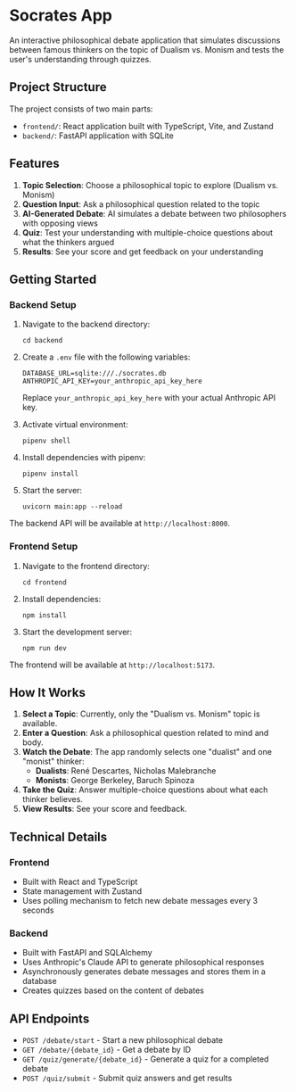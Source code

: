 # Socrates App

An interactive philosophical debate application that simulates discussions between famous thinkers on the topic of Dualism vs. Monism and tests the user's understanding through quizzes.

## Project Structure

The project consists of two main parts:

- `frontend/`: React application built with TypeScript, Vite, and Zustand
- `backend/`: FastAPI application with SQLite

## Features

1. **Topic Selection**: Choose a philosophical topic to explore (Dualism vs. Monism)
2. **Question Input**: Ask a philosophical question related to the topic
3. **AI-Generated Debate**: AI simulates a debate between two philosophers with opposing views
4. **Quiz**: Test your understanding with multiple-choice questions about what the thinkers argued
5. **Results**: See your score and get feedback on your understanding

## Getting Started

### Backend Setup

1. Navigate to the backend directory:
   ```
   cd backend
   ```

2. Create a `.env` file with the following variables:
   ```
   DATABASE_URL=sqlite:///./socrates.db
   ANTHROPIC_API_KEY=your_anthropic_api_key_here
   ```
   
   Replace `your_anthropic_api_key_here` with your actual Anthropic API key.

3. Activate virtual environment:
   ```
   pipenv shell
   ```

4. Install dependencies with pipenv:
   ```
   pipenv install
   ```

5. Start the server:
   ```
   uvicorn main:app --reload
   ```

The backend API will be available at `http://localhost:8000`.

### Frontend Setup

1. Navigate to the frontend directory:
   ```
   cd frontend
   ```

2. Install dependencies:
   ```
   npm install
   ```

3. Start the development server:
   ```
   npm run dev
   ```

The frontend will be available at `http://localhost:5173`.

## How It Works

1. **Select a Topic**: Currently, only the "Dualism vs. Monism" topic is available.
2. **Enter a Question**: Ask a philosophical question related to mind and body.
3. **Watch the Debate**: The app randomly selects one "dualist" and one "monist" thinker:
   - **Dualists**: René Descartes, Nicholas Malebranche
   - **Monists**: George Berkeley, Baruch Spinoza
4. **Take the Quiz**: Answer multiple-choice questions about what each thinker believes.
5. **View Results**: See your score and feedback.

## Technical Details

### Frontend

- Built with React and TypeScript
- State management with Zustand
- Uses polling mechanism to fetch new debate messages every 3 seconds

### Backend

- Built with FastAPI and SQLAlchemy
- Uses Anthropic's Claude API to generate philosophical responses
- Asynchronously generates debate messages and stores them in a database
- Creates quizzes based on the content of debates

## API Endpoints

- `POST /debate/start` - Start a new philosophical debate
- `GET /debate/{debate_id}` - Get a debate by ID
- `GET /quiz/generate/{debate_id}` - Generate a quiz for a completed debate
- `POST /quiz/submit` - Submit quiz answers and get results 
